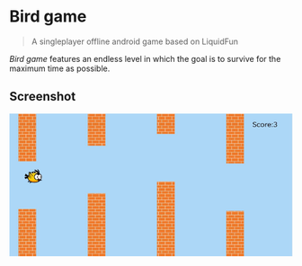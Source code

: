 # Bird game
> A singleplayer offline android game based on LiquidFun

*Bird game* features an endless level in which the goal is to survive for the maximum time as possible.

## Screenshot
![alt text](https://raw.githubusercontent.com/mirkoalicastro/bird-game/master/demo/2.png)
